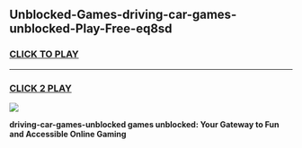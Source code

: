 
## Unblocked-Games-driving-car-games-unblocked-Play-Free-eq8sd
<h3>
<a href="https://premium76.site?title=driving-car-games-unblocked&ref=10A">CLICK TO PLAY</a></h3>
<hr>

<h3>
<a href="https://premium76.site?title=driving-car-games-unblocked&ref=10A">CLICK 2 PLAY</a>
  
</h3>

<a href="https://premium76.site?title=driving-car-games-unblocked&ref=10A"><img src="https://clearcache.store/games.png"></a>


**driving-car-games-unblocked games unblocked: Your Gateway to Fun and Accessible Online Gaming**
